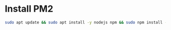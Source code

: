 
# Install PM2
```bash
sudo apt update && sudo apt install -y nodejs npm && sudo npm install -g pm2
```